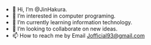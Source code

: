 - 👋 Hi, I’m @JinHakura.
- 👀 I’m interested in computer programing.
- 🌱 I’m currently learning information technology.
- 💞️ I’m looking to collaborate on new ideas.
- 📫 How to reach me by Email Jofficial93@gmail.com

<!---
JinHakura/JinHakura is a ✨ special ✨ repository because its `README.md` (this file) appears on your GitHub profile.
You can click the Preview link to take a look at your changes.
--->
